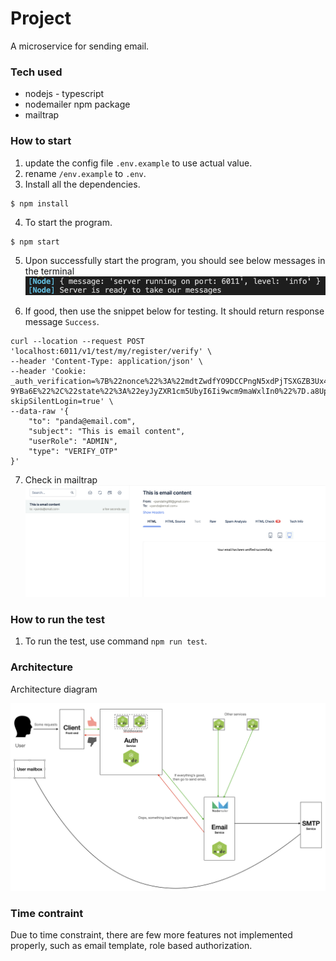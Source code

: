 # Project
A microservice for sending email.

### Tech used
- nodejs - typescript
- nodemailer npm package
- mailtrap

### How to start
1. update the config file `.env.example` to use actual value.
2. rename `/env.example` to `.env`.
3. Install all the dependencies.
```shell
$ npm install
```
4. To start the program.
```shell
$ npm start
```
5. Upon successfully start the program, you should see below messages in the terminal
![architecture diagran](./docs/success_1.png)

6. If good, then use the snippet below for testing. It should return response message `Success`.
```shell
curl --location --request POST 'localhost:6011/v1/test/my/register/verify' \
--header 'Content-Type: application/json' \
--header 'Cookie: _auth_verification=%7B%22nonce%22%3A%22mdtZwdfYO9DCCPngN5xdPjTSXGZB3Ux4Z3Wi-9YBa6E%22%2C%22state%22%3A%22eyJyZXR1cm5UbyI6Ii9wcm9maWxlIn0%22%7D.a8UpEEWhgu3uAogRf_H4V3l54fotQ0KeIcDAmxFjxlo; skipSilentLogin=true' \
--data-raw '{
    "to": "panda@email.com",
    "subject": "This is email content",
    "userRole": "ADMIN",
    "type": "VERIFY_OTP"
}'
```
7. Check in mailtrap
![architecture diagran](./docs/sent_email.png)

### How to run the test
1. To run the test, use command `npm run test`.

### Architecture
Architecture diagram

![architecture diagran](./docs/arch_1.png)

### Time contraint
Due to time constraint, there are few more features not implemented properly, such as email template, role based authorization.